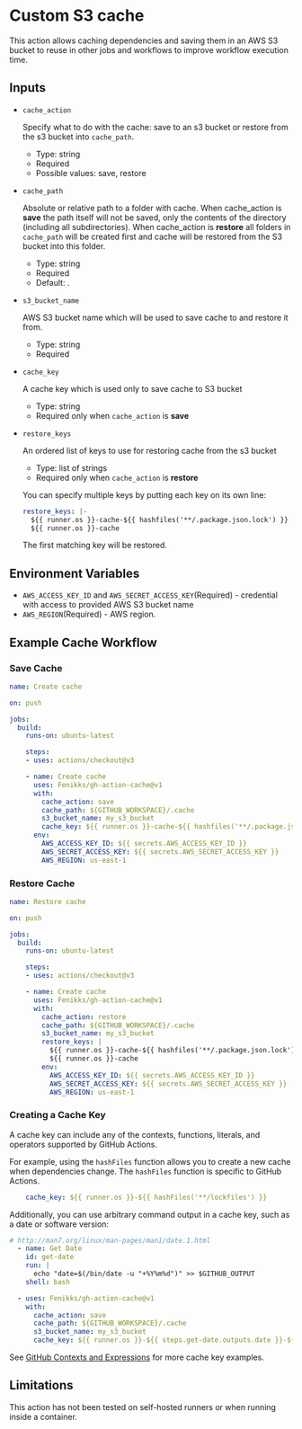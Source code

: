 # Custom S3 cache

This action allows caching dependencies and saving them in an AWS S3 bucket to reuse in other jobs and workflows to improve workflow execution time.


## Inputs

* `cache_action`

  Specify what to do with the cache: save to an s3 bucket or restore from the s3 bucket into `cache_path`. 

  - Type: string
  - Required
  - Possible values: save, restore

* `cache_path`

  Absolute or relative path to a folder with cache. When cache_action is **save** the path itself will not be saved, only the contents of the directory (including all subdirectories). When cache_action is **restore** all folders in `cache_path` will be created first and cache will be restored from the S3 bucket into this folder.
  
  - Type: string
  - Required
  - Default: .

* `s3_bucket_name`
  
  AWS S3 bucket name which will be used to save cache to and restore it from. 

  - Type: string
  - Required

* `cache_key`
  
  A cache key which is used only to save cache to S3 bucket
  
  - Type: string
  - Required only when `cache_action` is **save**

* `restore_keys`
  
  An ordered list of keys to use for restoring cache from the s3 bucket

  - Type: list of strings
  - Required only when `cache_action` is **restore**

  You can specify multiple keys by putting each key on its own line:
    ```yaml
    restore_keys: |-
      ${{ runner.os }}-cache-${{ hashfiles('**/.package.json.lock') }}
      ${{ runner.os }}-cache
    ```
  The first matching key will be restored. 

## Environment Variables

- `AWS_ACCESS_KEY_ID` and `AWS_SECRET_ACCESS_KEY`(Required) - credential with  access to provided AWS S3 bucket name
- `AWS_REGION`(Required) - AWS region.

## Example Cache Workflow

### Save Cache

```yaml
name: Create cache

on: push

jobs:
  build:
    runs-on: ubuntu-latest

    steps:
    - uses: actions/checkout@v3

    - name: Create cache
      uses: Fenikks/gh-action-cache@v1
      with:
        cache_action: save
        cache_path: ${GITHUB_WORKSPACE}/.cache
        s3_bucket_name: my_s3_bucket
        cache_key: ${{ runner.os }}-cache-${{ hashfiles('**/.package.json.lock') }}
      env:
        AWS_ACCESS_KEY_ID: ${{ secrets.AWS_ACCESS_KEY_ID }}
        AWS_SECRET_ACCESS_KEY: ${{ secrets.AWS_SECRET_ACCESS_KEY }}
        AWS_REGION: us-east-1

```

### Restore Cache

```yaml
name: Restore cache

on: push

jobs:
  build:
    runs-on: ubuntu-latest

    steps:
    - uses: actions/checkout@v3

    - name: Create cache
      uses: Fenikks/gh-action-cache@v1
      with:
        cache_action: restore
        cache_path: ${GITHUB_WORKSPACE}/.cache
        s3_bucket_name: my_s3_bucket
        restore_keys: |
          ${{ runner.os }}-cache-${{ hashfiles('**/.package.json.lock') }}
          ${{ runner.os }}-cache
        env:
          AWS_ACCESS_KEY_ID: ${{ secrets.AWS_ACCESS_KEY_ID }}
          AWS_SECRET_ACCESS_KEY: ${{ secrets.AWS_SECRET_ACCESS_KEY }}
          AWS_REGION: us-east-1
```

### Creating a Cache Key
A cache key can include any of the contexts, functions, literals, and operators supported by GitHub Actions.

For example, using the `hashFiles` function allows you to create a new cache when dependencies change. The `hashFiles` function is specific to GitHub Actions.

```yaml
    cache_key: ${{ runner.os }}-${{ hashFiles('**/lockfiles') }}
```

Additionally, you can use arbitrary command output in a cache key, such as a date or software version:

  
```yaml 
# http://man7.org/linux/man-pages/man1/date.1.html
  - name: Get Date
    id: get-date
    run: |
      echo "date=$(/bin/date -u "+%Y%m%d")" >> $GITHUB_OUTPUT
    shell: bash

  - uses: Fenikks/gh-action-cache@v1
    with:
      cache_action: save
      cache_path: ${GITHUB_WORKSPACE}/.cache
      s3_bucket_name: my_s3_bucket
      cache_key: ${{ runner.os }}-${{ steps.get-date.outputs.date }}-${{ hashFiles('**/lockfiles') }}

```

See [GitHub Contexts and Expressions](https://docs.github.com/en/actions/learn-github-actions/contexts#github-context) for more cache key examples.

##  Limitations

This action has not been tested on self-hosted runners or when running inside a container.


